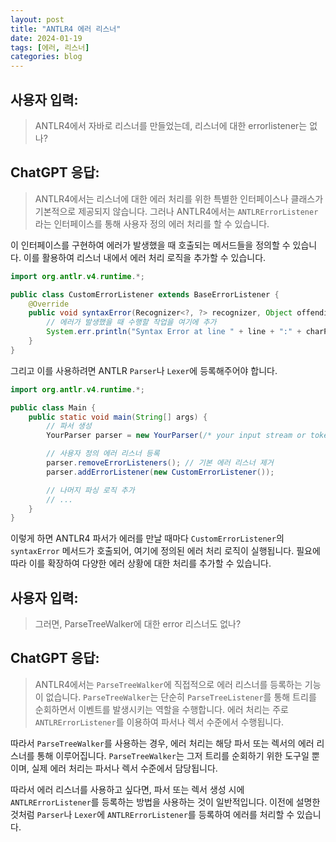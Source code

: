 ```yaml
---
layout: post
title: "ANTLR4 에러 리스너"
date: 2024-01-19
tags: [에러, 리스너]
categories: blog
---
```


## 사용자 입력:
> ANTLR4에서 자바로 리스너를 만들었는데, 리스너에 대한 errorlistener는 없나?

## ChatGPT 응답:
> ANTLR4에서는 리스너에 대한 에러 처리를 위한 특별한 인터페이스나 클래스가 기본적으로 제공되지 않습니다. 그러나 ANTLR4에서는 `ANTLRErrorListener`라는 인터페이스를 통해 사용자 정의 에러 처리를 할 수 있습니다.

이 인터페이스를 구현하여 에러가 발생했을 때 호출되는 메서드들을 정의할 수 있습니다. 이를 활용하여 리스너 내에서 에러 처리 로직을 추가할 수 있습니다.

```java
import org.antlr.v4.runtime.*;

public class CustomErrorListener extends BaseErrorListener {
    @Override
    public void syntaxError(Recognizer<?, ?> recognizer, Object offendingSymbol, int line, int charPositionInLine, String msg, RecognitionException e) {
        // 에러가 발생했을 때 수행할 작업을 여기에 추가
        System.err.println("Syntax Error at line " + line + ":" + charPositionInLine + " - " + msg);
    }
}
```

그리고 이를 사용하려면 ANTLR `Parser`나 `Lexer`에 등록해주어야 합니다.

```java
import org.antlr.v4.runtime.*;

public class Main {
    public static void main(String[] args) {
        // 파서 생성
        YourParser parser = new YourParser(/* your input stream or token stream */);

        // 사용자 정의 에러 리스너 등록
        parser.removeErrorListeners(); // 기본 에러 리스너 제거
        parser.addErrorListener(new CustomErrorListener());

        // 나머지 파싱 로직 추가
        // ...
    }
}
```

이렇게 하면 ANTLR4 파서가 에러를 만날 때마다 `CustomErrorListener`의 `syntaxError` 메서드가 호출되어, 여기에 정의된 에러 처리 로직이 실행됩니다. 필요에 따라 이를 확장하여 다양한 에러 상황에 대한 처리를 추가할 수 있습니다.

## 사용자 입력:
> 그러면, ParseTreeWalker에 대한 error 리스너도 없나?

## ChatGPT 응답:
> ANTLR4에서는 `ParseTreeWalker`에 직접적으로 에러 리스너를 등록하는 기능이 없습니다. `ParseTreeWalker`는 단순히 `ParseTreeListener`를 통해 트리를 순회하면서 이벤트를 발생시키는 역할을 수행합니다. 에러 처리는 주로 `ANTLRErrorListener`를 이용하여 파서나 렉서 수준에서 수행됩니다.

따라서 `ParseTreeWalker`를 사용하는 경우, 에러 처리는 해당 파서 또는 렉서의 에러 리스너를 통해 이루어집니다. `ParseTreeWalker`는 그저 트리를 순회하기 위한 도구일 뿐이며, 실제 에러 처리는 파서나 렉서 수준에서 담당됩니다.

따라서 에러 리스너를 사용하고 싶다면, 파서 또는 렉서 생성 시에 `ANTLRErrorListener`를 등록하는 방법을 사용하는 것이 일반적입니다. 이전에 설명한 것처럼 `Parser`나 `Lexer`에 `ANTLRErrorListener`를 등록하여 에러를 처리할 수 있습니다.


